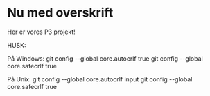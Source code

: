 # Nu med overskrift

Her er vores P3 projekt!

HUSK:

På Windows:
  git config --global core.autocrlf true
  git config --global core.safecrlf true

På Unix:
  git config --global core.autocrlf input
  git config --global core.safecrlf true
